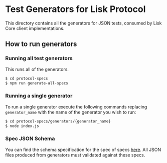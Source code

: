 # Test Generators for Lisk Protocol

This directory contains all the generators for JSON tests, consumed by Lisk Core client implementations.

## How to run generators

### Running all test generators

This runs all of the generators.

```bash
$ cd protocol-specs
$ npm run generate-all-specs
```

### Running a single generator

To run a single generator execute the following commands replacing `generator_name`
with the name of the generator you wish to run:

```bash
$ cd protocol-specs/generators/{generator_name}
$ node index.js
```

### Spec JSON Schema

You can find the schema specification for the spec of specs [here](schema/docs). All JSON files produced from generators must validated against these specs.
